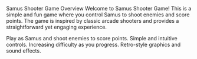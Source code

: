 Samus Shooter Game
Overview
Welcome to Samus Shooter Game! This is a simple and fun game where you control Samus to shoot enemies and score points. The game is inspired by classic arcade shooters and provides a straightforward yet engaging experience.

Play as Samus and shoot enemies to score points.
Simple and intuitive controls.
Increasing difficulty as you progress.
Retro-style graphics and sound effects.
